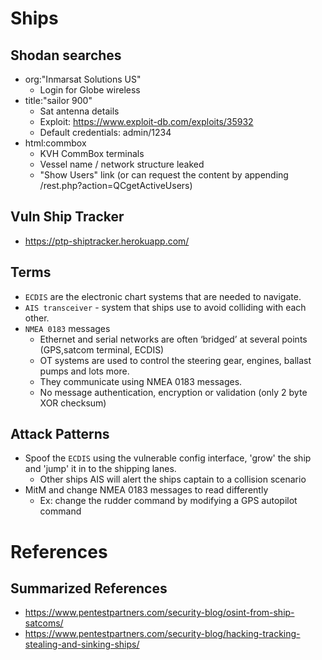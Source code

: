 # Ships

## Shodan searches
- org:"Inmarsat Solutions US"
  - Login for Globe wireless
- title:"sailor 900"
  - Sat antenna details
  - Exploit: https://www.exploit-db.com/exploits/35932
  - Default credentials: admin/1234
- html:commbox
  - KVH CommBox terminals
  - Vessel name / network structure leaked
  - "Show Users" link (or can request the content by appending /rest.php?action=QCgetActiveUsers)

## Vuln Ship Tracker
- https://ptp-shiptracker.herokuapp.com/

## Terms
- `ECDIS` are the electronic chart systems that are needed to navigate.
- `AIS transceiver` - system that ships use to avoid colliding with each other.
- `NMEA 0183` messages
  - Ethernet and serial networks are often ‘bridged’ at several points (GPS,satcom terminal, ECDIS)
  - OT systems are used to control the steering gear, engines, ballast pumps and lots more.
  - They communicate using  NMEA 0183 messages.
  - No message authentication, encryption or validation (only 2 byte XOR checksum)

## Attack Patterns
- Spoof the `ECDIS` using the vulnerable config interface, 'grow' the ship and 'jump' it in to the shipping lanes.
  - Other ships AIS will alert the ships captain to a collision scenario
- MitM and change NMEA 0183 messages to read differently
  - Ex: change the rudder command by modifying a GPS autopilot command

# References

## Summarized References
- https://www.pentestpartners.com/security-blog/osint-from-ship-satcoms/
- https://www.pentestpartners.com/security-blog/hacking-tracking-stealing-and-sinking-ships/
